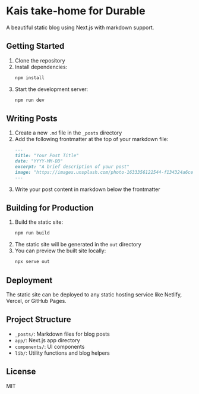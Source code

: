 # Kais take-home for Durable

A beautiful static blog using Next.js with markdown support.

## Getting Started

1. Clone the repository
2. Install dependencies:
   ```bash
   npm install
   ```
3. Start the development server:
   ```bash
   npm run dev
   ```

## Writing Posts

1. Create a new `.md` file in the `_posts` directory
2. Add the following frontmatter at the top of your markdown file:
   ```markdown
   ---
   title: "Your Post Title"
   date: "YYYY-MM-DD"
   excerpt: "A brief description of your post"
   image: "https://images.unsplash.com/photo-1633356122544-f134324a6cee?q=80&w=2070&auto=format&fit=crop"
   ---
   ```
3. Write your post content in markdown below the frontmatter

## Building for Production

1. Build the static site:
   ```bash
   npm run build
   ```
2. The static site will be generated in the `out` directory
3. You can preview the built site locally:
   ```bash
   npx serve out
   ```

## Deployment

The static site can be deployed to any static hosting service like Netlify, Vercel, or GitHub Pages.

## Project Structure

- `_posts/`: Markdown files for blog posts
- `app/`: Next.js app directory
- `components/`: UI components
- `lib/`: Utility functions and blog helpers

## License

MIT
